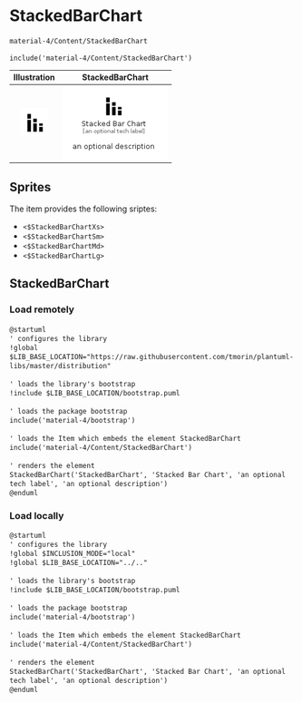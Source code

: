# StackedBarChart


```text
material-4/Content/StackedBarChart
```

```text
include('material-4/Content/StackedBarChart')
```



| Illustration | StackedBarChart |
| :---: | :---: |
| ![illustration for Illustration](../../material-4/Content/StackedBarChart.png) | ![illustration for StackedBarChart](../../material-4/Content/StackedBarChart.Local.png) |



## Sprites
The item provides the following sriptes:

- `<$StackedBarChartXs>`
- `<$StackedBarChartSm>`
- `<$StackedBarChartMd>`
- `<$StackedBarChartLg>`





## StackedBarChart

### Load remotely
```plantuml
@startuml
' configures the library
!global $LIB_BASE_LOCATION="https://raw.githubusercontent.com/tmorin/plantuml-libs/master/distribution"

' loads the library's bootstrap
!include $LIB_BASE_LOCATION/bootstrap.puml

' loads the package bootstrap
include('material-4/bootstrap')

' loads the Item which embeds the element StackedBarChart
include('material-4/Content/StackedBarChart')

' renders the element
StackedBarChart('StackedBarChart', 'Stacked Bar Chart', 'an optional tech label', 'an optional description')
@enduml
```

### Load locally
```plantuml
@startuml
' configures the library
!global $INCLUSION_MODE="local"
!global $LIB_BASE_LOCATION="../.."

' loads the library's bootstrap
!include $LIB_BASE_LOCATION/bootstrap.puml

' loads the package bootstrap
include('material-4/bootstrap')

' loads the Item which embeds the element StackedBarChart
include('material-4/Content/StackedBarChart')

' renders the element
StackedBarChart('StackedBarChart', 'Stacked Bar Chart', 'an optional tech label', 'an optional description')
@enduml
```

